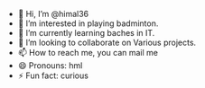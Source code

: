 - 👋 Hi, I’m @himal36
- 👀 I’m interested in playing badminton.
- 🌱 I’m currently learning baches in IT.
- 💞️ I’m looking to collaborate on Various projects.
- 📫 How to reach me, you can mail me
- 😄 Pronouns: hml
- ⚡ Fun fact: curious 

<!---
himal36/himal36 is a ✨ special ✨ repository because its `README.md` (this file) appears on your GitHub profile.
You can click the Preview link to take a look at your changes.
--->
